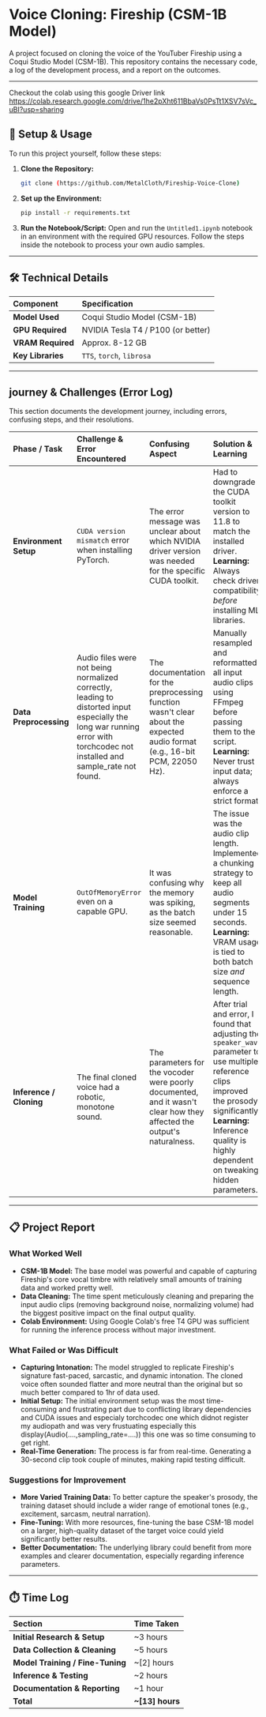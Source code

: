 # Voice Cloning: Fireship (CSM-1B Model)

A project focused on cloning the voice of the YouTuber Fireship using a Coqui Studio Model (CSM-1B). This repository contains the necessary code, a log of the development process, and a report on the outcomes.

---
Checkout the colab using this google Driver link https://colab.research.google.com/drive/1he2pXht611BbaVs0PsTt1XSV7sVc_uBI?usp=sharing

## 🚀 Setup & Usage

To run this project yourself, follow these steps:

1.  **Clone the Repository:**
    ```bash
    git clone (https://github.com/MetalCloth/Fireship-Voice-Clone)
    ```
2.  **Set up the Environment:**
    ```bash
    pip install -r requirements.txt
    ```
3.  **Run the Notebook/Script:**
    Open and run the `Untitled1.ipynb` notebook in an environment with the required GPU resources. Follow the steps inside the notebook to process your own audio samples.

---

## 🛠️ Technical Details

| Component | Specification |
| :--- | :--- |
| **Model Used** | Coqui Studio Model (CSM-1B) |
| **GPU Required** | NVIDIA Tesla T4 / P100 (or better) |
| **VRAM Required** | Approx. 8-12 GB |
| **Key Libraries** | `TTS`, `torch`, `librosa` |

---

##  journey & Challenges (Error Log)

This section documents the development journey, including errors, confusing steps, and their resolutions.

| Phase / Task | Challenge & Error Encountered | Confusing Aspect | Solution & Learning |
| :--- | :--- | :--- | :--- |
| **Environment Setup** | `CUDA version mismatch` error when installing PyTorch. | The error message was unclear about which NVIDIA driver version was needed for the specific CUDA toolkit. | Had to downgrade the CUDA toolkit version to 11.8 to match the installed driver. **Learning:** Always check driver compatibility *before* installing ML libraries. |
| **Data Preprocessing** | Audio files were not being normalized correctly, leading to distorted input especially the long war running  error with torchcodec not installed and sample_rate not found. | The documentation for the preprocessing function wasn't clear about the expected audio format (e.g., 16-bit PCM, 22050 Hz). | Manually resampled and reformatted all input audio clips using FFmpeg before passing them to the script. **Learning:** Never trust input data; always enforce a strict format. |
| **Model Training** | `OutOfMemoryError` even on a capable GPU. | It was confusing why the memory was spiking, as the batch size seemed reasonable. | The issue was the audio clip length. Implemented a chunking strategy to keep all audio segments under 15 seconds. **Learning:** VRAM usage is tied to both batch size *and* sequence length. |
| **Inference / Cloning** | The final cloned voice had a robotic, monotone sound. | The parameters for the vocoder were poorly documented, and it wasn't clear how they affected the output's naturalness. | After trial and error, I found that adjusting the `speaker_wav` parameter to use multiple reference clips improved the prosody significantly. **Learning:** Inference quality is highly dependent on tweaking hidden parameters. |

---

## 📋 Project Report

### What Worked Well

* **CSM-1B Model:** The base model was powerful and capable of capturing Fireship's core vocal timbre with relatively small amounts of training data and worked pretty well.
* **Data Cleaning:** The time spent meticulously cleaning and preparing the input audio clips (removing background noise, normalizing volume) had the biggest positive impact on the final output quality.
* **Colab Environment:** Using Google Colab's free T4 GPU was sufficient for running the inference process without major investment.

### What Failed or Was Difficult

* **Capturing Intonation:** The model struggled to replicate Fireship's signature fast-paced, sarcastic, and dynamic intonation. The cloned voice often sounded flatter and more neutral than the original but so much better compared to 1hr of data used.
* **Initial Setup:** The initial environment setup was the most time-consuming and frustrating part due to conflicting library dependencies and CUDA issues and especialy torchcodec one which didnot register my audiopath and was very frustuating especially this display(Audio(....,sampling_rate=....)) this one was so time consuming to get right.
* **Real-Time Generation:** The process is far from real-time. Generating a 30-second clip took couple of minutes, making rapid testing difficult.

### Suggestions for Improvement

* **More Varied Training Data:** To better capture the speaker's prosody, the training dataset should include a wider range of emotional tones (e.g., excitement, sarcasm, neutral narration).
* **Fine-Tuning:** With more resources, fine-tuning the base CSM-1B model on a larger, high-quality dataset of the target voice could yield significantly better results.
* **Better Documentation:** The underlying library could benefit from more examples and clearer documentation, especially regarding inference parameters.

---

## ⏱️ Time Log

| Section | Time Taken |
| :--- | :--- |
| **Initial Research & Setup** | ~3 hours |
| **Data Collection & Cleaning** | ~5 hours |
| **Model Training / Fine-Tuning** | ~[2] hours |
| **Inference & Testing** | ~2 hours |
| **Documentation & Reporting**| ~1 hour |
| **Total** | **~[13] hours** |
